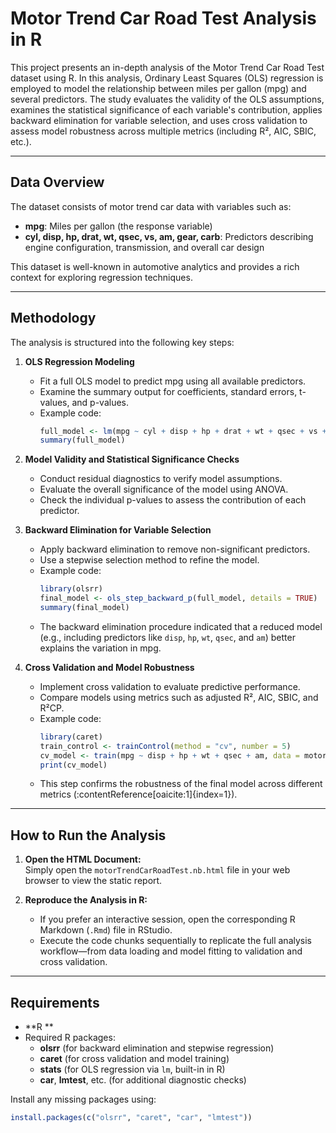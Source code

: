 # Motor Trend Car Road Test Analysis in R

This project presents an in-depth analysis of the Motor Trend Car Road Test dataset using R. In this analysis, Ordinary Least Squares (OLS) regression is employed to model the relationship between miles per gallon (mpg) and several predictors. The study evaluates the validity of the OLS assumptions, examines the statistical significance of each variable's contribution, applies backward elimination for variable selection, and uses cross validation to assess model robustness across multiple metrics (including R², AIC, SBIC, etc.).

---

## Data Overview

The dataset consists of motor trend car data with variables such as:
- **mpg**: Miles per gallon (the response variable)
- **cyl, disp, hp, drat, wt, qsec, vs, am, gear, carb**: Predictors describing engine configuration, transmission, and overall car design

This dataset is well-known in automotive analytics and provides a rich context for exploring regression techniques.

---

## Methodology

The analysis is structured into the following key steps:

1. **OLS Regression Modeling**  
   - Fit a full OLS model to predict mpg using all available predictors.
   - Examine the summary output for coefficients, standard errors, t-values, and p-values.
   - Example code:
     ```r
     full_model <- lm(mpg ~ cyl + disp + hp + drat + wt + qsec + vs + am + gear + carb, data = motorData)
     summary(full_model)
     ```
   
2. **Model Validity and Statistical Significance Checks**  
   - Conduct residual diagnostics to verify model assumptions.
   - Evaluate the overall significance of the model using ANOVA.
   - Check the individual p-values to assess the contribution of each predictor.

3. **Backward Elimination for Variable Selection**  
   - Apply backward elimination to remove non-significant predictors.
   - Use a stepwise selection method to refine the model.
   - Example code:
     ```r
     library(olsrr)
     final_model <- ols_step_backward_p(full_model, details = TRUE)
     summary(final_model)
     ```
   - The backward elimination procedure indicated that a reduced model (e.g., including predictors like `disp`, `hp`, `wt`, `qsec`, and `am`) better explains the variation in mpg.

4. **Cross Validation and Model Robustness**  
   - Implement cross validation to evaluate predictive performance.
   - Compare models using metrics such as adjusted R², AIC, SBIC, and R²CP.
   - Example code:
     ```r
     library(caret)
     train_control <- trainControl(method = "cv", number = 5)
     cv_model <- train(mpg ~ disp + hp + wt + qsec + am, data = motorData, method = "lm", trControl = train_control)
     print(cv_model)
     ```
   - This step confirms the robustness of the final model across different metrics (&#8203;:contentReference[oaicite:1]{index=1}).

---

## How to Run the Analysis

1. **Open the HTML Document:**  
   Simply open the `motorTrendCarRoadTest.nb.html` file in your web browser to view the static report.

2. **Reproduce the Analysis in R:**  
   - If you prefer an interactive session, open the corresponding R Markdown (`.Rmd`) file in RStudio.
   - Execute the code chunks sequentially to replicate the full analysis workflow—from data loading and model fitting to validation and cross validation.

---

## Requirements

- **R **
- Required R packages:
  - **olsrr** (for backward elimination and stepwise regression)
  - **caret** (for cross validation and model training)
  - **stats** (for OLS regression via `lm`, built-in in R)
  - **car**, **lmtest**, etc. (for additional diagnostic checks)
  
Install any missing packages using:
```r
install.packages(c("olsrr", "caret", "car", "lmtest"))


